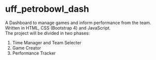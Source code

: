 # uff_petrobowl_dash
A Dashboard to manage games and inform performance from the team. <br>
Written in HTML, CSS (Bootstrap 4) and JavaScript. <br>
The project will be divided in two phases: <br>
   1) Time Manager and Team Selecter <br>
   2) Game Creator <br>
   3) Performance Tracker
